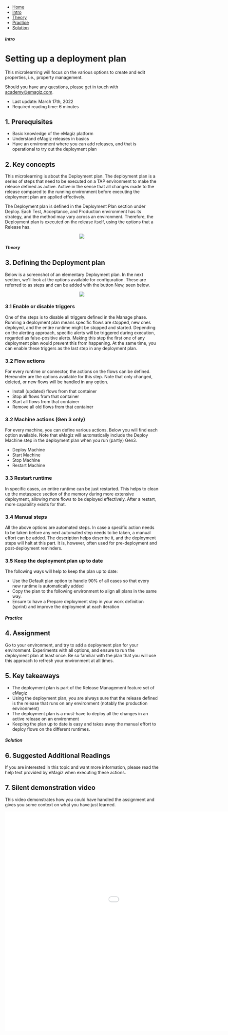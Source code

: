 <div class="ez-academy">
    <div class="ez-academy__body">
        <main class="micro-learning">
        <ul class="doc-nav">
            <li class="doc-nav__item"><a href="../../docs/microlearning/crashcourse-platform-index" class="doc-nav__link">Home</a></li>
            <li class="doc-nav__item"><a href="#intro" class="doc-nav__link">Intro</a></li>
            <li class="doc-nav__item"><a href="#theory" class="doc-nav__link">Theory</a></li>
            <li class="doc-nav__item"><a href="#practice" class="doc-nav__link">Practice</a></li>
            <li class="doc-nav__item"><a href="#solution" class="doc-nav__link">Solution</a></li>
        </ul>

<div class="doc">

##### Intro

# Setting up a deployment plan

This microlearning will focus on the various options to create and edit properties, i.e., property management.

Should you have any questions, please get in touch with academy@emagiz.com.

- Last update: March 17th, 2022
- Required reading time: 6 minutes

## 1. Prerequisites
- Basic knowledge of the eMagiz platform
- Understand eMagiz releases in basics
- Have an environment where you can add releases, and that is operational to try out the deployment plan

## 2. Key concepts
This microlearning is about the Deployment plan. The deployment plan is a series of steps that need to be executed on a TAP environment to make the release defined as active. Active in the sense that all changes made to the release compared to the running environment before executing the deployment plan are applied effectively.

The Deployment plan is defined in the Deployment Plan section under Deploy. Each Test, Acceptance, and Production environment has its strategy, and the method may vary across an environment. Therefore, the Deployment plan is executed on the release itself, using the options that a Release has.


<p align="center"><img src="../../img/microlearning/crashcourse-platform-deploy-setup-deployment-plan-pic1.png"></p>

##### Theory

## 3. Defining the Deployment plan

Below is a screenshot of an elementary Deployment plan. In the next section, we'll look at the options available for configuration. These are referred to as steps and can be added with the button New, seen below.

<p align="center"><img src="../../img/microlearning/crashcourse-platform-deploy-setup-deployment-plan--default-deployment-plan.png"></p>


### 3.1 Enable or disable triggers

One of the steps is to disable all triggers defined in the Manage phase. Running a deployment plan means specific flows are stopped, new ones deployed, and the entire runtime might be stopped and started. Depending on the alerting approach, specific alerts will be triggered during execution, regarded as false-positive alerts. Making this step the first one of any deployment plan would prevent this from happening.
At the same time, you can enable these triggers as the last step in any deployment plan.

### 3.2 Flow actions
For every runtime or connector, the actions on the flows can be defined. Hereunder are the options available for this step. Note that only changed, deleted, or new flows will be handled in any option.
- Install (updated) flows from that container
- Stop all flows from that container
- Start all flows from that container
- Remove all old flows from that container

### 3.2 Machine actions (Gen 3 only)
For every machine, you can define various actions. Below you will find each option available. Note that eMagiz will automatically include the Deploy Machine step in the deployment plan when you run (partly) Gen3.
- Deploy Machine
- Start Machine
- Stop Machine
- Restart Machine
 

### 3.3 Restart runtime
In specific cases, an entire runtime can be just restarted. This helps to clean up the metaspace section of the memory during more extensive deployment, allowing more flows to be deployed effectively. After a restart, more capability exists for that.


### 3.4 Manual steps
All the above options are automated steps. In case a specific action needs to be taken before any next automated step needs to be taken, a manual effort can be added. The description helps describe it, and the deployment steps will halt at this part. It is, however, often used for pre-deployment and post-deployment reminders.

### 3.5 Keep the deployment plan up to date
The following ways will help to keep the plan up to date:

- Use the Default plan option to handle 90% of all cases so that every new runtime is automatically added
- Copy the plan to the following environment to align all plans in the same way.
- Ensure to have a Prepare deployment step in your work definition (sprint) and improve the deployment at each iteration

##### Practice

## 4. Assignment

Go to your environment, and try to add a deployment plan for your environment. Experiments with all options, and ensure to run the deployment plan at least once. Be so familiar with the plan that you will use this approach to refresh your environment at all times. 

## 5. Key takeaways

- The deployment plan is part of the Release Management feature set of eMagiz
- Using the deployment plan, you are always sure that the release defined is the release that runs on any environment (notably the production environment)
- The deployment plan is a must-have to deploy all the changes in an active release on an environment
- Keeping the plan up to date is easy and takes away the manual effort to deploy flows on the different runtimes. 

##### Solution

## 6. Suggested Additional Readings

If you are interested in this topic and want more information, please read the help text provided by eMagiz when executing these actions.

## 7. Silent demonstration video

This video demonstrates how you could have handled the assignment and gives you some context on what you have just learned.

<iframe width="1280" height="720" src="../../vid/microlearning/crashcourse-platform-deploy-setup-deployment-plan-video.mp4" frameborder="0" allow="accelerometer; autoplay; clipboard-write; encrypted-media; gyroscope; picture-in-picture" allowfullscreen></iframe>

</div>
</main>
</div>
</div>
